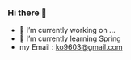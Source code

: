 ### Hi there 👋


- 🔭 I’m currently working on ...
- 🌱 I’m currently learning Spring
- my Email : ko9603@gmail.com
